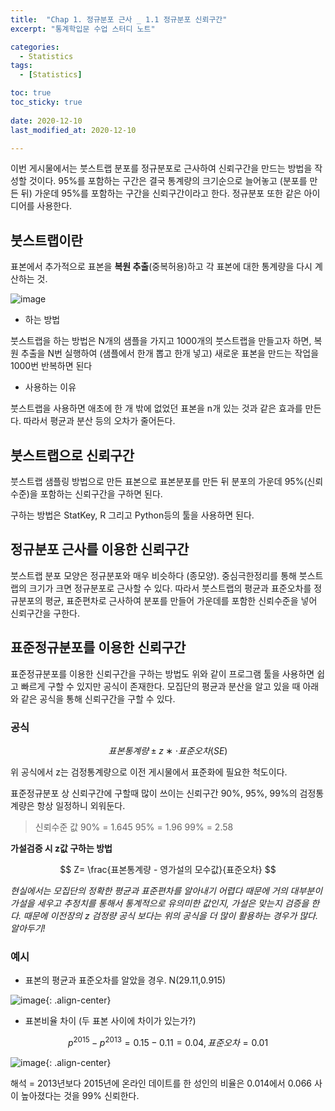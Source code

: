 ```yaml
---
title:  "Chap 1. 정규분포 근사 _ 1.1 정규분포 신뢰구간" 
excerpt: "통계학입문 수업 스터디 노트"

categories:
  - Statistics
tags:
  - [Statistics]

toc: true
toc_sticky: true
 
date: 2020-12-10
last_modified_at: 2020-12-10

---
```


이번 게시물에서는 붓스트랩 분포를 정규분포로 근사하여 신뢰구간을 만드는 방법을 작성할 것이다. 95%를 포함하는 구간은 결국 통계량의 크기순으로 늘어놓고 (분포를 만든 뒤) 가운데 95%를 포함하는 구간을 신뢰구간이라고 한다. 정규분포 또한 같은 아이디어를 사용한다. 

## 붓스트랩이란

표본에서 추가적으로 표본을 **복원 추출**(중복허용)하고 각 표본에 대한 통계량을 다시 계산하는 것. 

![image](https://user-images.githubusercontent.com/67791317/145519092-07e773ba-b2e2-47db-aeb9-ef2db9e2f577.png)

* 하는 방법 

붓스트랩을 하는 방법은 N개의 샘플을 가지고 1000개의 붓스트랩을 만들고자 하면, 복원 추출을 N번 실행하여 (샘플에서 한개 뽑고 한개 넣고) 새로운 표본을 만드는 작업을 1000번 반복하면 된다 

* 사용하는 이유

붓스트랩을 사용하면 애초에 한 개 밖에 없었던 표본을 n개 있는 것과 같은 효과를 만든다. 따라서 평균과 분산 등의 오차가 줄어든다. 


## 붓스트랩으로 신뢰구간 

붓스트랩 샘플링 방법으로 만든 표본으로 표본분포를 만든 뒤 분포의 가운데 95%(신뢰수준)을 포함하는 신뢰구간을 구하면 된다. 

구하는 방법은 StatKey, R 그리고 Python등의 툴을 사용하면 된다. 

## 정규분포 근사를 이용한 신뢰구간 

붓스트랩 분포 모양은 정규분포와 매우 비슷하다 (종모양). 중심극한정리를 통해 붓스트랩의 크기가 크면 정규분포로 근사할 수 있다. 따라서 붓스트랩의 평균과 표준오차를 정규분포의 평균, 표준편차로 근사하여 분포를 만들어 가운데를 포함한 신뢰수준을 넣어 신뢰구간을 구한다. 

## 표준정규분포를 이용한 신뢰구간

표준정규분포를 이용한 신뢰구간을 구하는 방법도 위와 같이 프로그램 툴을 사용하면 쉽고 빠르게 구할 수 있지만 공식이 존재한다. 모집단의 평균과 분산을 알고 있을 때 아래와 같은 공식을 통해 신뢰구간을 구할 수 있다. 

### 공식 

$$ 표본 통계량±z∗⋅표준오차(SE) $$

위 공식에서 z는 검정통계량으로 이전 게시물에서 표준화에 필요한 척도이다. 

표준정규분포 상 신뢰구간에 구할때 많이 쓰이는 신뢰구간 90%, 95%, 99%의 검정통계량은 항상 일정하니 외워둔다. 

> 신뢰수준 값
> 90% = 1.645
> 95% = 1.96
> 99% = 2.58

**가설검증 시 z값 구하는 방법** 

$$ Z= \frac{표본통계량 - 영가설의 모수값}{표준오차} $$ 

*현실에서는 모집단의 정확한 평균과 표준편차를 알아내기 어렵다 때문에 거의 대부분이 가설을 세우고 추정치를 통해서 통계적으로 유의미한 값인지, 가설은 맞는지 검증을 한다. 때문에 이전장의 z 검정량 공식 보다는 위의 공식을 더 많이 활용하는 경우가 많다. 알아두기!*

### 예시

* 표본의 평균과 표준오차를 알았을 경우. N(29.11,0.915)

![image](https://user-images.githubusercontent.com/67791317/145525341-bd13b689-c1c8-4d89-85fc-f699572c8c67.png){: .align-center}

* 표본비율 차이 (두 표본 사이에 차이가 있는가?)

$$ p^2015−p^2013=  0.15 - 0.11 = 0.04 , 표준오차 = 0.01 $$

 ![image](https://user-images.githubusercontent.com/67791317/145526414-1f6ce26b-e502-471e-8ac6-42baa4a9123e.png){: .align-center}

해석 =  2013년보다 2015년에 온라인 데이트를 한 성인의 비율은 0.014에서 0.066 사이 높아졌다는 것을 99% 신뢰한다.

